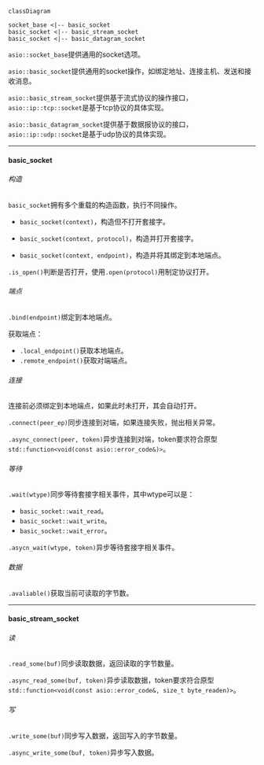 ```mermaid
classDiagram

socket_base <|-- basic_socket
basic_socket <|-- basic_stream_socket
basic_socket <|-- basic_datagram_socket
```

`asio::socket_base`提供通用的socket选项。

`asio::basic_socket`提供通用的socket操作，如绑定地址、连接主机、发送和接收消息。

`asio::basic_stream_socket`提供基于流式协议的操作接口，`asio::ip::tcp::socket`是基于tcp协议的具体实现。

`asio::basic_datagram_socket`提供基于数据报协议的接口，`asio::ip::udp::socket`是基于udp协议的具体实现。

---

#### basic_socket

###### 构造

`basic_socket`拥有多个重载的构造函数，执行不同操作。

* `basic_socket(context)`，构造但不打开套接字。

* `basic_socket(context, protocol)`，构造并打开套接字。
* `basic_socket(context, endpoint)`，构造并将其绑定到本地端点。

`.is_open()`判断是否打开，使用`.open(protocol)`用制定协议打开。

###### 端点

`.bind(endpoint)`绑定到本地端点。

获取端点：

* `.local_endpoint()`获取本地端点。
* `.remote_endpoint()`获取对端端点。

###### 连接

连接前必须绑定到本地端点，如果此时未打开，其会自动打开。

`.connect(peer_ep)`同步连接到对端，如果连接失败，抛出相关异常。 

`.async_connect(peer, token)`异步连接到对端，token要求符合原型`std::function<void(const asio::error_code&)>`。

###### 等待

`.wait(wtype)`同步等待套接字相关事件，其中wtype可以是：

* `basic_socket::wait_read`。
* `basic_socket::wait_write`。
* `basic_socket::wait_error`。

`.asycn_wait(wtype, token)`异步等待套接字相关事件。

###### 数据

`.avaliable()`获取当前可读取的字节数。

---

#### basic_stream_socket

###### 读

`.read_some(buf)`同步读取数据，返回读取的字节数量。

`.async_read_some(buf, token)`异步读取数据，token要求符合原型`std::function<void(const asio::error_code&, size_t byte_readen)>`。

###### 写

`.write_some(buf)`同步写入数据，返回写入的字节数量。

`.async_write_some(buf, token)`异步写入数据。
